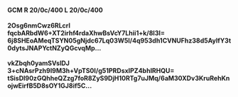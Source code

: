 #### GCM R 20/0c/400 L 20/0c/400
**2Osg6nmCwz6RLcrI**<br/>**fqcbARbdW6+XT2irhf4rdaXhwBsVcY7Lhii1+k/8l3I=**<br/>**6j8SHEoAMeqTSYN05gNjdc67Lq03W5l/4q953dh1CVNUFhz38d5AylfY3t0dytsJNAPYctNZyQGcvqMp...**<br/><br/>
**vkZbqh0yamSVslDJ**<br/>**3+cNAsrPzh9I9M3h+VpTS0I/g51PRDsxIPZ4bhIRHQU=**<br/>**tSisDl90zGQhheQZzg7foR8ZyS9DjH10RTg7uJMq/6aM30XDv3KruRehKnojwEirfB5D8sOY1GJ8if5C...**